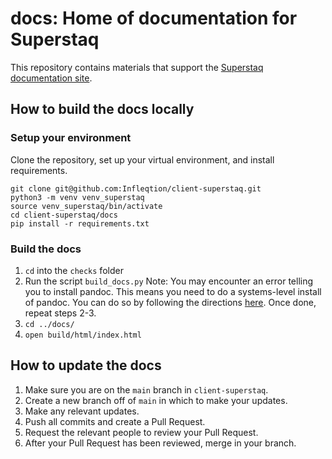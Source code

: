 docs: Home of documentation for Superstaq
===================================================
This repository contains materials that support the [Superstaq documentation site](https://superstaq.readthedocs.io/en/latest/).

## How to build the docs locally
### Setup your environment

Clone the repository, set up your virtual environment, and install requirements.

    git clone git@github.com:Infleqtion/client-superstaq.git
    python3 -m venv venv_superstaq
    source venv_superstaq/bin/activate
    cd client-superstaq/docs
    pip install -r requirements.txt
    

### Build the docs
1. `cd` into the `checks` folder
0.  Run the script `build_docs.py`
    Note: You may encounter an error telling you to install pandoc. This means you need to do a systems-level install of pandoc. You can do so by following the directions [here](https://pandoc.org/installing.html). Once done, repeat steps 2-3.
0. `cd ../docs/`
0. `open build/html/index.html`
 
## How to update the docs
1. Make sure you are on the `main` branch in `client-superstaq`.
0. Create a new branch off of `main` in which to make your updates.
0. Make any relevant updates.
0. Push all commits and create a Pull Request.
0. Request the relevant people to review your Pull Request.
0. After your Pull Request has been reviewed, merge in your branch.
